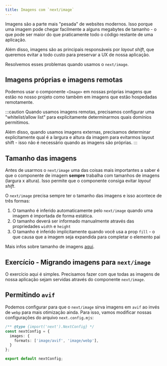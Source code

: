 ```yaml
---
title: Imagens com `next/image`
---
```



Imagens são a parte mais "pesada" de websites modernos. Isso porque uma imagem pode chegar facilmente a alguns megabytes de tamanho - o que pode ser maior do que praticamente todo o código restante de uma aplicação.

Além disso, imagens são as principais responsáveis por *layout shift*, que queremos evitar a todo custo para preservar a UX de nossa aplicação.

Resolvemos esses problemas quando usamos o `next/image`.

## Imagens próprias e imagens remotas

Podemos usar o componente `<Image>` em nossas próprias imagens que estão no nosso projeto como também em imagens que estão hospedadas remotamente.

:::caution
Quando usamos imagens remotas, precisamos configurar uma "whitelist/allow list" para explicitamente determinarmos quais domínios permitimos.

Além disso, quando usamos imagens externas, precisamos determinar explicitamente qual é a largura e altura da imagem para evitarmos layout shift - isso não é necessário quando as imagens são próprias.
:::

## Tamanho das imagens

Antes de usarmos o `next/image` uma das coisas mais importantes a saber é que o componente de imagem **sempre** trabalha com tamanhos de imagens (largura x altura). Isso permite que o componente consiga evitar *layout shift*.

O `next/image` precisa sempre ter o tamanho das imagens e isso acontece de três formas:

1. O tamanho é inferido automaticamente pelo `next/image` quando uma imagem é importada de forma estática.
2. O tamanho deverá ser informado manualmente através das propriedades `width` e `height`
3. O tamanho é inferido implicitamente quando você usa a prop `fill` - o que causa que a imagem seja expandida para completar o elemento pai

Mais infos sobre tamanho de imagens [aqui](https://nextjs.org/docs/app/building-your-application/optimizing/images#image-sizing).

## Exercício - Migrando imagens para `next/image`

O exercício aqui é simples. Precisamos fazer com que todas as imagens de nossa aplicação sejam servidas através do componente `next/image`.

## Permitindo `avif`

Podemos configurar para que o `next/image` sirva imagens em `avif` ao invés de `webp` para mais otimização ainda. Para isso, vamos modificar nossas configurações do arquivo `next.config.mjs`:

```typescript title="next.config.mjs"
/** @type {import('next').NextConfig} */
const nextConfig = {
  images: {
    formats: ['image/avif', 'image/webp'],
  }
};

export default nextConfig;
```
